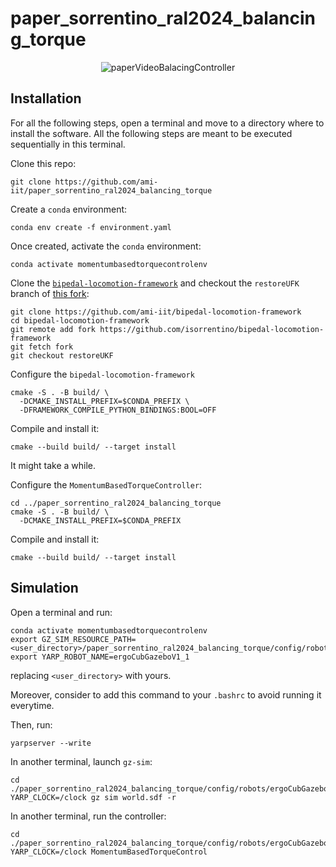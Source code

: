 # paper_sorrentino_ral2024_balancing_torque

<p align="center">
  <img src="https://github.com/user-attachments/assets/98c5e327-35e1-41b8-bef4-bc9e77589493" alt="paperVideoBalacingController">
</p>

## Installation

For all the following steps, open a terminal and move to a directory where to install the software.
All the following steps are meant to be executed sequentially in this terminal.


Clone this repo:

```
git clone https://github.com/ami-iit/paper_sorrentino_ral2024_balancing_torque
```

Create a `conda` environment:

```
conda env create -f environment.yaml
```

Once created, activate the `conda` environment:

```
conda activate momentumbasedtorquecontrolenv
```

Clone the [`bipedal-locomotion-framework`](https://github.com/ami-iit/bipedal-locomotion-framework) and checkout the `restoreUFK` branch of [this fork](https://github.com/isorrentino/bipedal-locomotion-framework):

```
git clone https://github.com/ami-iit/bipedal-locomotion-framework
cd bipedal-locomotion-framework
git remote add fork https://github.com/isorrentino/bipedal-locomotion-framework
git fetch fork
git checkout restoreUKF
```

Configure the `bipedal-locomotion-framework`

```
cmake -S . -B build/ \
  -DCMAKE_INSTALL_PREFIX=$CONDA_PREFIX \
  -DFRAMEWORK_COMPILE_PYTHON_BINDINGS:BOOL=OFF
```

Compile and install it:

```
cmake --build build/ --target install
```

It might take a while.

Configure the `MomentumBasedTorqueController`:

```
cd ../paper_sorrentino_ral2024_balancing_torque
cmake -S . -B build/ \
  -DCMAKE_INSTALL_PREFIX=$CONDA_PREFIX 
```

Compile and install it:

```
cmake --build build/ --target install
```

## Simulation

Open a terminal and run:

```
conda activate momentumbasedtorquecontrolenv 
export GZ_SIM_RESOURCE_PATH=<user_directory>/paper_sorrentino_ral2024_balancing_torque/config/robots/ergoCubGazeboV1_1/:$GZ_SIM_RESOURCE_PATH
export YARP_ROBOT_NAME=ergoCubGazeboV1_1
```

replacing `<user_directory>` with yours.

Moreover, consider to add this command to your `.bashrc` to avoid running it everytime.

Then, run:

```
yarpserver --write
```

In another terminal, launch `gz-sim`:

```
cd ./paper_sorrentino_ral2024_balancing_torque/config/robots/ergoCubGazeboV1_1/world
YARP_CLOCK=/clock gz sim world.sdf -r
```

In another terminal, run the controller:

```
cd ./paper_sorrentino_ral2024_balancing_torque/config/robots/ergoCubGazeboV1_1
YARP_CLOCK=/clock MomentumBasedTorqueControl
```
